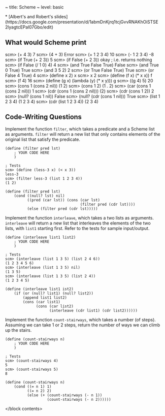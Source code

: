 ~ title: Scheme
~ level: basic

<block references>
* [Albert's and Robert's slides](https://docs.google.com/presentation/d/1abmDnKjrq1tcjGvvRNAKhOiSTSE2lyagtcEPal07Gbo/edit)
</block references>

<block notes>
</block notes>

<block contents>

What would Scheme print
-----------------------

<question>

<prompt>
    scm> (+ 4 3)
    7
    scm> (4 + 3)
    Error
    scm> (+ 1 2 3 4)
    10
    scm> (- 1 2 3 4)
    -8
</prompt>

<question>

<prompt>
    scm> (if True (+ 2 3))
    5
    scm> (if False (+ 2 3))
    okay   ; i.e. returns nothing
    scm> (if False (/ 1 0) 4)
    4
    scm> (and True False True)
    False
    scm> (and True 0 True)
    True
    scm> (and 3 5 2)
    2
    scm> (or True False True)
    True
    scm> (or False 4 True)
    4
</prompt>

<question>

<prompt>
    scm> (define x 2)
    x
    scm> x
    2
    scm> (define (f x) (* x x))
    f
    scm> (f 4)
    16
    scm> (define (g x) (lambda (y) (* x y)))
    g
    scm> ((g 4) 5)
    20
</prompt>

<question>

<prompt>
    scm> (cons 1 (cons 2 nil))
    (1 2)
    scm> (cons 1 2)
    (1 . 2)
    scm> (car (cons 1 (cons 2 nil)))
    1
    scm> (cdr (cons 1 (cons 2 nil)))
    (2)
    scm> (cdr (cons 1 2))
    2
    scm> (null? (cons 1 nil))
    False
    scm> (null? (cdr (cons 1 nil)))
    True
    scm> (list 1 2 3 4)
    (1 2 3 4)
    scm> (cdr (list 1 2 3 4))
    (2 3 4)
</prompt>

Code-Writing Questions
----------------------

<question>

Implement the function `filter`, which takes a predicate and a Scheme
list as arguments.  `filter` will return a new list that only contains
elements of the original list that satisfy the predicate.

    (define (filter pred lst)
        ; YOUR CODE HERE
        )

    ; Tests
    scm> (define (less-3 x) (< x 3))
    less-3
    scm> (filter less-3 (list 1 2 3 4))
    (1 2)

<solution>

    (define (filter pred lst)
        (cond ((null? lst) nil)
              ((pred (car lst)) (cons (car lst)
                                      (filter pred (cdr lst))))
              (else (filter pred (cdr lst)))))

</solution>

<question>

Implement the function `interleave`, which takes a two lists as
arguments.  `interleave` will return a new list that interleaves the
elements of the two lists, with `list1` starting first. Refer to the
tests for sample input/output.

    (define (interleave list1 list2)
        ; YOUR CODE HERE
        )

    ; Tests
    scm> (interleave (list 1 3 5) (list 2 4 6))
    (1 2 3 4 5 6)
    scm> (interleave (list 1 3 5) nil)
    (1 3 5)
    scm> (interleave (list 1 3 5) (list 2 4))
    (1 2 3 4 5)

<solution>

    (define (interleave list1 ist2)
        (if (or (null? list1) (null? list2))
            (append list1 list2)
            (cons (car list1)
                  (cons (car list2)
                        (interleave (cdr list1) (cdr list2))))))

</solution>

<question>

Implement the function `count-stairways`, which takes a number (of
steps).  Assuming we can take 1 or 2 steps, return the number of ways
we can climb up the stairs.

    (define (count-stairways n)
        ; YOUR CODE HERE
        )

    ; Tests
    scm> (count-stairways 4)
    5
    scm> (count-stairways 5)
    8

<solution>

    (define (count-stairways n)
        (cond ((= n 1) 1)
              ((= n 2) 2)
              (else (+ (count-stairways (- n 1))
                       (count-stairways (- n 2))))))

</solution>

</block contents>
